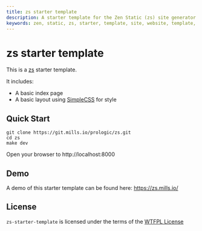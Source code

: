 ```yaml
---
title: zs starter template
description: A starter template for the Zen Static (zs) site generator
keywords: zen, static, zs, starter, template, site, website, template, generator, ssg
---
```


# zs starter template

This is a [zs](https://git.mills.io/prologic/zs) starter template.

It includes:

- A basic index page
- A basic layout using [SimpleCSS](https://simplecss.org/) for style

## Quick Start

```console
git clone https://git.mills.io/prologic/zs.git
cd zs
make dev
```

Open your browser to http://localhost:8000

## Demo

A demo of this starter template can be found here: https://zs.mills.io/

## License

`zs-starter-template` is licensed under the terms of the [WTFPL License](/LICENSE)
